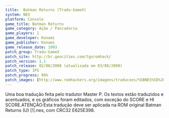 ```yaml
---
title:  Batman Returns (Tradu-GameX)
system: NES
platform: Console
game_title: Batman Returns
game_category: Ação / Pancadaria
game_players: 1
game_developer: Konami
game_publisher: Konami
game_release_date: 1993
patch_group: Tradu-GameX
patch_site: http://br.geocities.com/tgxromhack/
patch_version: 1.1
patch_release: 02/08/2008 (atualizada em 03/08/2008)
patch_type: IPS
patch_progress: 99%
patch_images: [http://www.romhackers.org/imagens/traducoes/%5BNES%5D%20Batman%20Returns%20-%20Tradu-GameX%20-%2001.png,http://www.romhackers.org/imagens/traducoes/%5BNES%5D%20Batman%20Returns%20-%20Tradu-GameX%20-%2002.png,http://www.romhackers.org/imagens/traducoes/%5BNES%5D%20Batman%20Returns%20-%20Tradu-GameX%20-%2003.png]
---
```

Uma boa tradução feita pelo tradutor Master P. Os textos estão traduzidos e acentuados, e os gráficos foram editados, com exceção do SCORE e HI SCORE.ATENÇÃO:Esta tradução deve ser aplicada na ROM original Batman Returns (U) [!].nes, com CRC32 E625E398.